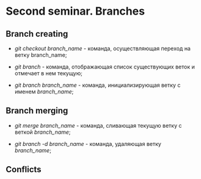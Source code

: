 # Second seminar. Branches

## Branch creating

* *git checkout branch_name* - команда, осуществляющая переход на ветку branch_name;

* *git branch* - команда, отображающая список существующих веток и отмечает в нем текущую;

* *git branch branch_name* - команда, инициализирующая ветку с именем *branch_name*;

## Branch merging

* *git merge branch_name* - команда, сливающая текущую ветку с веткой *branch_name*;

* *git branch -d branch_name* - команда, удаляющая ветку *branch_name*;

## Conflicts
